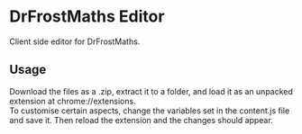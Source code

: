 # DrFrostMaths Editor
Client side editor for DrFrostMaths.

## Usage
Download the files as a .zip, extract it to a folder, and load it as an unpacked extension at chrome://extensions.<br>
To customise certain aspects, change the variables set in the content.js file and save it. Then reload the extension and the changes should appear.
